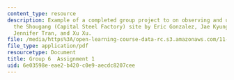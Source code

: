 ```yaml
---
content_type: resource
description: Example of a completed group project to on observing and understanding
  the Shougang (Capital Steel Factory) site by Eric Gonzalez, Jae Kyung Kim, Yu Qi,
  Jennifer Tran, and Xu Xu.
file: /media/https%3A/open-learning-course-data-rc.s3.amazonaws.com/11-307-beijing-urban-design-studio-summer-2008/6e03598eeae2b420c0e9aecdc8207cee_group6_assn1.pdf
file_type: application/pdf
resourcetype: Document
title: Group 6  Assignment 1
uid: 6e03598e-eae2-b420-c0e9-aecdc8207cee
---
```

